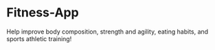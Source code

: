 # Fitness-App
Help improve body composition, strength and agility, eating habits, and sports athletic training!
